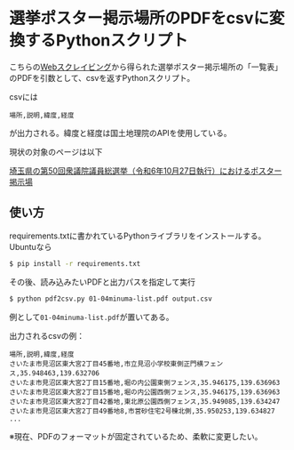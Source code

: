 
# 選挙ポスター掲示場所のPDFをcsvに変換するPythonスクリプト

こちらの[Webスクレイビング](https://github.com/auco67/web-scraping)から得られた選挙ポスター掲示場所の「一覧表」のPDFを引数として、csvを返すPythonスクリプト。

csvには
```
場所,説明,緯度,経度
```
が出力される。緯度と経度は国土地理院のAPIを使用している。

現状の対象のページは以下

[埼玉県の第50回衆議院議員総選挙（令和6年10月27日執行）におけるポスター掲示場](https://www.pref.saitama.lg.jp/e1701/documents/poster/poster-keji.html)


## 使い方

requirements.txtに書かれているPythonライブラリをインストールする。Ubuntuなら
```bash
$ pip install -r requirements.txt
```

その後、読み込みたいPDFと出力パスを指定して実行
```bash
$ python pdf2csv.py 01-04minuma-list.pdf output.csv
```

例として`01-04minuma-list.pdf`が置いてある。

出力されるcsvの例：
```csv
場所,説明,緯度,経度
さいたま市見沼区東大宮2丁目45番地,市立見沼小学校東側正門横フェンス,35.948463,139.632706
さいたま市見沼区東大宮2丁目15番地,堀の内公園東側フェンス,35.946175,139.636963
さいたま市見沼区東大宮2丁目15番地,堀の内公園西側フェンス,35.946175,139.636963
さいたま市見沼区東大宮2丁目42番地,東北原公園西側フェンス,35.949085,139.634247
さいたま市見沼区東大宮2丁目49番地8,市営砂住宅2号棟北側,35.950253,139.634827
...
```

※現在、PDFのフォーマットが固定されているため、柔軟に変更したい。




